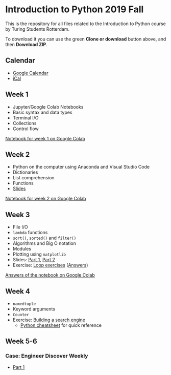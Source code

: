 # Introduction to Python 2019 Fall

This is the repository for all files related to the Introduction to Python course by Turing Students Rotterdam.

To download it you can use the green **Clone or download** button above, and then **Download ZIP**.

## Calendar
- [Google Calendar](https://calendar.google.com/calendar/embed?src=tsociety.io_s6i7u01jbqlalqvhdt7uj2l54g%40group.calendar.google.com&ctz=Europe%2FAmsterdam)
- [iCal](https://calendar.google.com/calendar/ical/tsociety.io_s6i7u01jbqlalqvhdt7uj2l54g%40group.calendar.google.com/public/basic.ics)

## Week 1
- Jupyter/Google Colab Notebooks
- Basic syntax and data types
- Terminal I/O
- Collections
- Control flow

[Notebook for week 1 on Google Colab](https://colab.research.google.com/drive/1ZLMXd8WS91FyrC1hQ7YpoJIdRaDVKRng)

## Week 2
- Python on the computer using Anaconda and Visual Studio Code
- Dictionaries
- List comprehension
- Functions
- [Slides](./week2/2-IDEs-dict-comprehension-functions.pdf)

[Notebook for week 2 on Google Colab](https://colab.research.google.com/drive/1V9L13fY7YPr_e80AvXjo9o8KjZCKYoZQ)

## Week 3
- File I/O
- `lambda` functions
- `sort()`, `sorted()` and `filter()`
- Algorithms and Big O notation
- Modules
- Plotting using `matplotlib`
- Slides: [Part 1](./week3/3.1-fileio-lambda-algorithms.pdf), [Part 2](./week3/3.2-modules-matplotlib.pdf)
- Exercise: [Loop exercises](./week3/Loop_Exercises.ipynb) ([Answers](./week3/Loop_Exercises_solution.ipynb))

[Answers of the notebook on Google Colab](https://colab.research.google.com/drive/1gbS1M4I1nPE0At3i4jNNJg4rCwzvcD-3)

## Week 4
- `namedtuple`
- Keyword arguments
- `Counter`
- Exercise: [Building a search engine](./week4/README.md)
  - [Python cheatsheet](https://perso.limsi.fr/pointal/_media/python:cours:mementopython3-english.pdf) for quick reference

## Week 5-6
### Case: Engineer Discover Weekly
- [Part 1](https://colab.research.google.com/drive/1ifx6f_SzzPeglE6ZZQuaXvPhuVnPhCUW)
